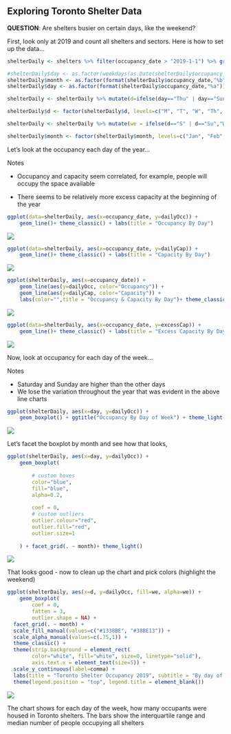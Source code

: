 Exploring Toronto Shelter Data
------------------------------

**QUESTION**: Are shelters busier on certain days, like the weekend?

First, look only at 2019 and count all shelters and sectors. Here is how
to set up the data…

``` r
shelterDaily <- shelters %>% filter(occupancy_date > "2019-1-1") %>% group_by(occupancy_date) %>% summarize(dailyOcc = sum(occupancy), dailyCap = sum(capacity)) %>% mutate(excessCap = dailyCap - dailyOcc)

#shelterDaily$day <- as.factor(weekdays(as.Date(shelterDaily$occupancy_date)))
shelterDaily$month <- as.factor(format(shelterDaily$occupancy_date,"%b"))
shelterDaily$day <- as.factor(format(shelterDaily$occupancy_date,"%a"))

shelterDaily <- shelterDaily %>% mutate(d=ifelse(day=="Thu" | day=="Sun", substr(day,1,2), substr(day,1,1)))

shelterDaily$d <- factor(shelterDaily$d, levels=c("M", "T", "W", "Th", "F", "S", "Su"))

shelterDaily <- shelterDaily %>% mutate(we = ifelse(d=="S" | d=="Su","Weekend","Weekday"))

shelterDaily$month <- factor(shelterDaily$month, levels=c("Jan", "Feb", "Mar", "Apr", "May", "Jun", "Jul", "Aug", "Sep", "Oct", "Nov", "Dec"))
```

Let’s look at the occupancy each day of the year…

Notes

-   Occupancy and capacity seem correlated, for example, people will
    occupy the space available

-   There seems to be relatively more excess capacity at the beginning
    of the year

``` r
ggplot(data=shelterDaily, aes(x=occupancy_date, y=dailyOcc)) +
    geom_line()+ theme_classic() + labs(title = "Occupancy By Day")
```

![](readme_files/figure-markdown_github/lineCharts-1.png)

``` r
ggplot(data=shelterDaily, aes(x=occupancy_date, y=dailyCap)) +
    geom_line()+ theme_classic() + labs(title = "Capacity By Day")
```

![](readme_files/figure-markdown_github/lineCharts-2.png)

``` r
ggplot(shelterDaily, aes(x=occupancy_date)) + 
    geom_line(aes(y=dailyOcc, color="Occupancy")) +
    geom_line(aes(y=dailyCap, color="Capacity")) + 
    labs(color="",title = "Occupancy & Capacity By Day")+ theme_classic()
```

![](readme_files/figure-markdown_github/lineCharts-3.png)

``` r
ggplot(data=shelterDaily, aes(x=occupancy_date, y=excessCap)) +
    geom_line()+ theme_classic() + labs(title = "Excess Capacity By Day")
```

![](readme_files/figure-markdown_github/lineCharts-4.png)

Now, look at occupancy for each day of the week…

Notes

-   Saturday and Sunday are higher than the other days
-   We lose the variation throughout the year that was evident in the
    above line charts

``` r
ggplot(shelterDaily, aes(x=day, y=dailyOcc)) +
    geom_boxplot() + ggtitle("Occupancy By Day of Week") + theme_light()
```

![](readme_files/figure-markdown_github/FirstBox-1.png)

Let’s facet the boxplot by month and see how that looks,

``` r
ggplot(shelterDaily, aes(x=day, y=dailyOcc)) + 
    geom_boxplot(
        
        # custom boxes
        color="blue",
        fill="blue",
        alpha=0.2,
        
        coef = 0,
        # custom outliers
        outlier.colour="red",
        outlier.fill="red",
        outlier.size=1
        
    ) + facet_grid(. ~ month)+ theme_light()
```

![](readme_files/figure-markdown_github/2ndBox-1.png)

That looks good - now to clean up the chart and pick colors (highlight
the weekend)

``` r
ggplot(shelterDaily, aes(x=d, y=dailyOcc, fill=we, alpha=we)) + 
    geom_boxplot(
        coef = 0,
        fatten = 3,
        outlier.shape = NA) + 
  facet_grid(. ~ month) + 
  scale_fill_manual(values=c("#1338BE", "#38BE13")) +
  scale_alpha_manual(values=c(.75,1)) + 
  theme_classic() + 
  theme(strip.background = element_rect(
        color="white", fill="white", size=0, linetype="solid"), 
        axis.text.x = element_text(size=5)) +
  scale_y_continuous(label=comma) + 
  labs(title = "Toronto Shelter Occupancy 2019", subtitle = "By day of week", x="Day of Week", y="Occupants", caption = "Source: opendatatoronto, Chart By: Mike Wehinger") + 
  theme(legend.position = "top", legend.title = element_blank())
```

![](readme_files/figure-markdown_github/3rdBox-1.png)

The chart shows for each day of the week, how many occupants were housed
in Toronto shelters. The bars show the interquartile range and median
number of people occupying all shelters
